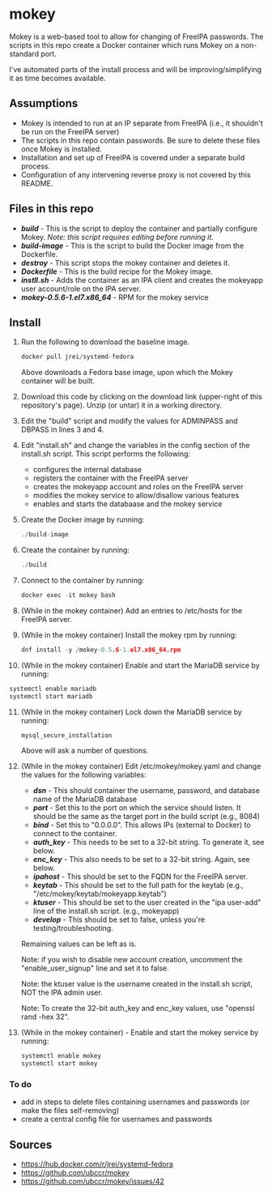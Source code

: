 # mokey

Mokey is a web-based tool to allow for changing of FreeIPA passwords.  The scripts in this repo create a Docker container which runs Mokey on a non-standard port.

I've automated parts of the install process and will be improving/simplifying it as time becomes available.

## Assumptions

* Mokey is intended to run at an IP separate from FreeIPA (i.e., it shouldn't be run on the FreeIPA server)
* The scripts in this repo contain passwords.  Be sure to delete these files once Mokey is installed.
* Installation and set up of FreeIPA is covered under a separate build process.
* Configuration of any intervening reverse proxy is not covered by this README.

## Files in this repo

* ***build*** - This is the script to deploy the container and partially configure Mokey.  *Note: this script requires editing before running it.*
* ***build-image*** - This is the script to build the Docker image from the Dockerfile.
* ***destroy*** - This script stops the mokey container and deletes it.
* ***Dockerfile*** - This is the build recipe for the Mokey image.
* ***instll.sh*** - Adds the container as an IPA client and creates the mokeyapp user account/role on the IPA server.
* ***mokey-0.5.6-1.el7.x86_64*** - RPM for the mokey service

## Install

1) Run the following to download the baseline image.
    ```c
    docker pull jrei/systemd-fedora
    ```
    
    Above downloads a Fedora base image, upon which the Mokey container will be built.

2) Download this code by clicking on the download link (upper-right of this repository's page).  Unzip (or untar) it in a working directory.

3) Edit the "build" script and modify the values for ADMINPASS and DBPASS in lines 3 and 4.

4) Edit "install.sh" and change the variables in the config section of the install.sh script.  This script performs the following:
    
    - configures the internal database
    - registers the container with the FreeIPA server
    - creates the mokeyapp account and roles on the FreeIPA server
    - modifies the mokey service to allow/disallow various features
    - enables and starts the databaase and the mokey service

5) Create the Docker image by running:
    ```c
    ./build-image
    ```

6) Create the container by running:
    ```c
    ./build
    ```

7) Connect to the container by running:
    ```c
    docker exec -it mokey bash
    ```

8) (While in the mokey container) Add an entries to /etc/hosts for the FreeIPA server.

9) (While in the mokey container) Install the mokey rpm by running:
   ```c
   dnf install -y /mokey-0.5.6-1.el7.x86_64.rpm
   ```

10) (While in the mokey container) Enable and start the MariaDB service by running:
   ```c
   systemctl enable mariadb
   systemctl start mariadb
   ```

11) (While in the mokey container) Lock down the MariaDB service by running:
    ```c
    mysql_secure_installation
    ```

    Above will ask a number of questions.

12) (While in the mokey container) Edit /etc/mokey/mokey.yaml and change the values for the following variables:
    
    - ***dsn*** - This should container the username, password, and database name of the MariaDB database
    - ***port*** - Set this to the port on which the service should listen.  It should be the same as the target port in the build script (e.g., 8084)
    - ***bind*** - Set this to "0.0.0.0".  This allows IPs (external to Docker) to connect to the container.
    - ***auth_key*** - This needs to be set to a 32-bit string.  To generate it, see below.
    - ***enc_key*** - This also needs to be set to a 32-bit string.  Again, see below.
    - ***ipahost*** - This should be set to the FQDN for the FreeIPA server.
    - ***keytab*** - This should be set to the full path for the keytab (e.g., "/etc/mokey/keytab/mokeyapp.keytab")
    - ***ktuser*** - This should be set to the user created in the "ipa user-add" line of the install.sh script. (e.g., mokeyapp)
    - ***develop*** - This should be set to false, unless you're testing/troubleshooting.
    
    Remaining values can be left as is.

    Note: if you wish to disable new account creation, uncomment the "enable_user_signup" line and set it to false.

    Note: the ktuser value is the username created in the install.sh script, NOT the IPA admin user.

    Note: To create the 32-bit auth_key and enc_key values, use "openssl rand -hex 32".

13) (While in the mokey container) - Enable and start the mokey service by running:
    ```c
    systemctl enable mokey
    systemctl start mokey
    ```

### To do
* add in steps to delete files containing usernames and passwords (or make the files self-removing)
* create a central config file for usernames and passwords

## Sources

* https://hub.docker.com/r/jrei/systemd-fedora
* https://github.com/ubccr/mokey
* https://github.com/ubccr/mokey/issues/42
